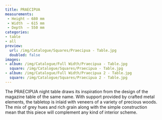 ```yaml
---
title: PRAECIPUA
measurements:
 - Height — 680 mm
 - Width  — 615 mm
 - Depth  — 550 mm
categories:
- table
- all
preview:
  url: /img/Catalogue/Squares/Praecipua - Table.jpg
  doubled: false
images:
- album: /img/Catalogue/Full Width/Praecipua - Table.jpg
  square: /img/Catalogue/Squares/Praecipua - Table.jpg
- album: /img/Catalogue/Full Width/Praecipua 2 - Table.jpg
  square: /img/Catalogue/Squares/Praecipua 2 - Table.jpg
---
```


The PRAECIPUA night table draws its inspiration from the design of the magazine table of the same name. With support provided by crafted metal elements, the tabletop is inlaid with veneers of a variety of precious woods. The mix of grey hues and rich grain along with the simple construction mean that this piece will complement any kind of interior scheme.
